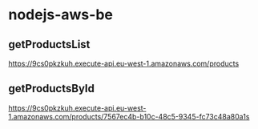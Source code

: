# nodejs-aws-be

## getProductsList

https://9cs0pkzkuh.execute-api.eu-west-1.amazonaws.com/products

## getProductsById

https://9cs0pkzkuh.execute-api.eu-west-1.amazonaws.com/products/7567ec4b-b10c-48c5-9345-fc73c48a80a1s